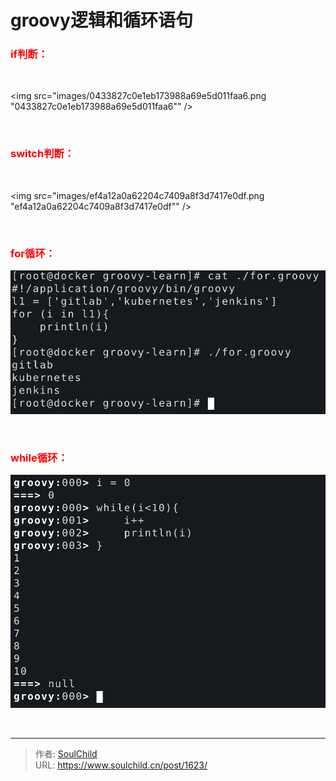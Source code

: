 # groovy逻辑和循环语句

<!--more-->
<h3><strong><span style="color: #ff0000;">if判断：</span></strong></h3>
&nbsp;

<img src="images/0433827c0e1eb173988a69e5d011faa6.png "0433827c0e1eb173988a69e5d011faa6"" />

&nbsp;
<h3><strong><span style="color: #ff0000;">switch判断：</span></strong></h3>
&nbsp;

<img src="images/ef4a12a0a62204c7409a8f3d7417e0df.png "ef4a12a0a62204c7409a8f3d7417e0df"" />

&nbsp;
<h3><span style="color: #ff0000;"><strong>for循环：</strong></span></h3>
<img src="images/50d93f0d663c5a6f1c96bf3c2d45f940.png "50d93f0d663c5a6f1c96bf3c2d45f940"" />

&nbsp;
<h3><strong><span style="color: #ff0000;">while循环：</span></strong></h3>
<img src="images/14fc96ad0d88b75063749e169df13572.png "14fc96ad0d88b75063749e169df13572"" />

&nbsp;


---

> 作者: [SoulChild](https://www.soulchild.cn)  
> URL: https://www.soulchild.cn/post/1623/  


